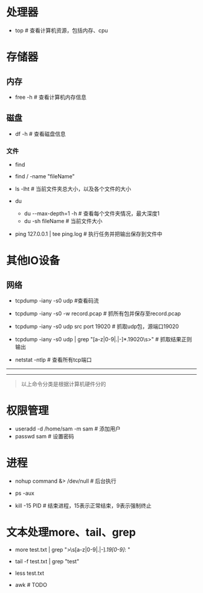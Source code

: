 # 处理器
- top # 查看计算机资源，包括内存、cpu

# 存储器
## 内存
- free -h # 查看计算机内存信息

## 磁盘
- df -h # 查看磁盘信息

### 文件
- find
 - find / -name "fileName"

- ls -lht # 当前文件夹总大小，以及各个文件的大小

- du
  - du --max-depth=1 -h # 查看每个文件夹情况，最大深度1
  - du -sh fileName # 当前文件大小

- ping 127.0.0.1 | tee ping.log # 执行任务并把输出保存到文件中

# 其他IO设备
## 网络
- tcpdump -iany -s0 udp #查看码流
- tcpdump -iany -s0 -w record.pcap # 抓所有包并保存至record.pcap
- tcpdump -iany -s0 udp src port 19020 # 抓取udp包，源端口19020
- tcpdump -iany -s0 udp | grep "[a-z|0-9|.|-]*\.19020\s>" # 抓取结果正则输出

- netstat -ntlp # 查看所有tcp端口

***
***
> 以上命令分类是根据计算机硬件分的
# 权限管理
- useradd -d /home/sam -m sam # 添加用户
- passwd sam # 设置密码

# 进程
- nohup command &> /dev/null # 后台执行

- ps -aux

- kill -15 PID # 结束进程，15表示正常结束，9表示强制终止

# 文本处理more、tail、grep

- more test.txt | grep ">\s[a-z|0-9|.|-]*\.19[0-9]*: "

- tail -f test.txt | grep "test"

- less test.txt

- awk # TODO